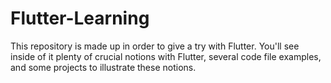 # Flutter-Learning
This repository is made up in order to give a try with Flutter. You'll see inside of it plenty of crucial notions with Flutter, several code file examples, and some projects to illustrate these notions.

